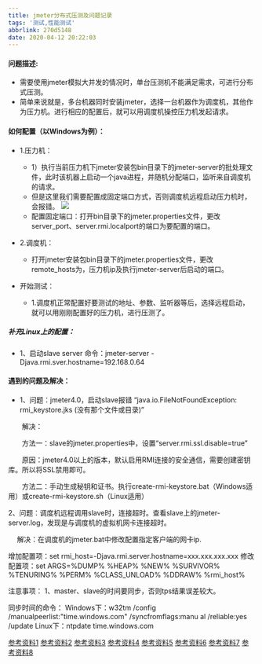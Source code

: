 ```yaml
---
title: jmeter分布式压测及问题记录
tags: '测试,性能测试'
abbrlink: 270d5148
date: 2020-04-12 20:22:03
---
```

#### 问题描述:
* 需要使用jmeter模拟大并发的情况时，单台压测机不能满足需求，可进行分布式压测。
* 简单来说就是，多台机器同时安装jmeter，选择一台机器作为调度机，其他作为压力机。进行相应的配置后，就可以用调度机操控压力机发起请求。

#### 如何配置（以Windows为例）：

* 1.压力机：

    * 1）执行当前压力机下jmeter安装包bin目录下的jmeter-server的批处理文件，此时该机器上启动一个java进程，并随机分配端口，监听来自调度机的请求。
    * 但是这里我们需要配置成固定端口方式，否则调度机远程启动压力机时，会报错。
    ![](https://tva1.sinaimg.cn/large/007S8ZIlly1gdr9ci02nnj307z043dfr.jpg)
    * 配置固定端口：打开bin目录下的jmeter.properties文件，更改server_port、server.rmi.localport的端口为要配置的端口。

* 2.调度机：
    * 打开jmeter安装包bin目录下的jmeter.properties文件，更改remote_hosts为，压力机ip及执行jmeter-server后启动的端口。

* 开始测试：
    * 1.调度机正常配置好要测试的地址、参数、监听器等后，选择远程启动，就可以用刚刚配置好的压力机，进行压测了。



##### 补充Linux上的配置：

* 1、启动slave server 命令：jmeter-server -Djava.rmi.sver.hostname=192.168.0.64

 

#### 遇到的问题及解决：

* 1、问题：jmeter4.0，启动slave报错 “java.io.FileNotFoundException: rmi_keystore.jks (没有那个文件或目录)”



　　解决：

　　方法一：slave的jmeter.properties中，设置“server.rmi.ssl.disable=true”

　　原因：jmeter4.0以上的版本，默认启用RMI连接的安全通信，需要创建密钥库。所以将SSL禁用即可。

　　方法二：手动生成秘钥和证书。执行create-rmi-keystore.bat（Windows适用）或create-rmi-keystore.sh（Linux适用）

 

2、问题：调度机远程调用slave时，连接超时。查看slave上的jmeter-server.log，发现是与调度机的虚拟机网卡连接超时。

　  解决：在调度机的jmeter.bat中修改配置指定客户端的网卡ip.

增加配置项：set rmi_host=-Djava.rmi.server.hostname=xxx.xxx.xxx.xxx
修改配置项：set ARGS=%DUMP% %HEAP% %NEW% %SURVIVOR% %TENURING% %PERM% %CLASS_UNLOAD% %DDRAW% %rmi_host%


注意事项：
1、master、slave的时间要同步，否则tps结果误差较大。

同步时间的命令：
Windows下：w32tm /config /manualpeerlist:"time.windows.com" /syncfromflags:manu
al /reliable:yes /update
Linux下：ntpdate time.windows.com
 
<a href="http://www.fblinux.com/?p=339">参考资料1</a>
<a href="https://www.cnblogs.com/linbo3168/p/6042255.html">参考资料2</a>
<a href="https://jmeter.apache.org/usermanual/jmeter_distributed_testing_step_by_step.html">参考资料3</a>
<a href="https://stackoverflow.com/questions/50113061/jmeter-4-0-error-starting-remote-server?rq=1">参考资料4</a>
<a href="https://www.cnblogs.com/suntingme/p/5995721.html">参考资料5</a>
<a href="https://testerhome.com/topics/12474">参考资料6</a>
<a href="https://blog.csdn.net/dev666/article/details/79776450">参考资料7</a>
<a href="https://blog.51cto.com/ydhome/1862841?source=drt">参考资料8</a>

